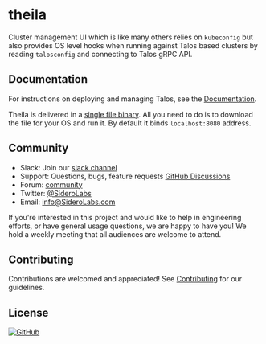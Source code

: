 # theila

Cluster management UI which is like many others relies on `kubeconfig` but also provides OS level hooks
when running against Talos based clusters by reading `talosconfig` and connecting to Talos gRPC API.

## Documentation

For instructions on deploying and managing Talos, see the [Documentation](https://www.talos.dev/docs/latest/).

Theila is delivered in a [single file binary](https://github.com/talos-systems/theila/releases/latest).
All you need to do is to download the file for your OS and run it.
By default it binds `localhost:8080` address.

## Community

- Slack: Join our [slack channel](https://slack.dev.talos-systems.io)
- Support: Questions, bugs, feature requests [GitHub Discussions](https://github.com/talos-systems/talos/discussions)
- Forum: [community](https://groups.google.com/a/talos-systems.com/forum/#!forum/community)
- Twitter: [@SideroLabs](https://twitter.com/SideroLabs)
- Email: [info@SideroLabs.com](mailto:info@SideroLabs.com)

If you're interested in this project and would like to help in engineering efforts, or have general usage questions, we are happy to have you!
We hold a weekly meeting that all audiences are welcome to attend.

## Contributing

Contributions are welcomed and appreciated!
See [Contributing](CONTRIBUTING.md) for our guidelines.

## License

<a href="https://github.com/talos-systems/talos/blob/master/LICENSE">
  <img alt="GitHub" src="https://img.shields.io/github/license/talos-systems/talos?style=flat-square">
</a>
